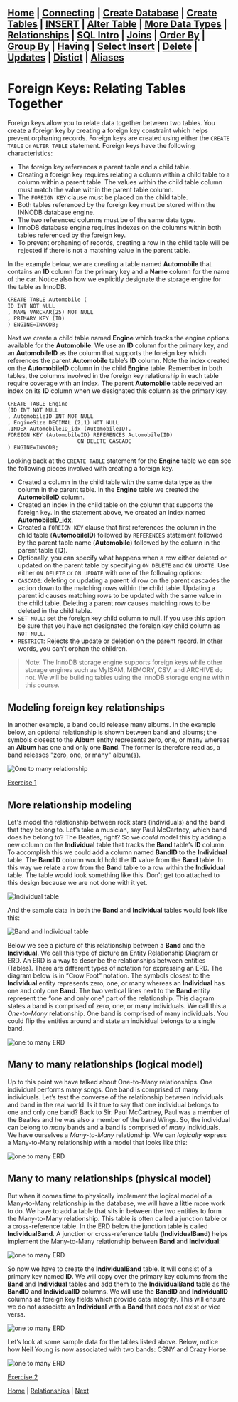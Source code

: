 [Home](/) | [Connecting](/2-connecting/) | [Create Database](/3-create-database/) | [Create Tables](/4-create-table/) | [INSERT](/5-insert/) | [Alter Table](/6-alter-table/) | [More Data Types](/7-more-data-types/) | [Relationships](/8-relationships/) | [SQL Intro](/9-sql-intro/) | [Joins](/10-joins/) | [Order By](/11-order-by/) | [Group By](/12-group-by/) | [Having](/13-having/)  | [Select Insert](/14-selectinsert/) | [Delete](/15-delete/) | [Updates](/16-updates/) | [Distict](/17-distinct/) | [Aliases](/18-aliases/) 
---

# Foreign Keys: Relating Tables Together

Foreign keys allow you to relate data together between two tables.  You create a foreign key by creating a foreign key constraint which helps prevent orphaning records.  Foreign keys are created using either the `CREATE TABLE` or `ALTER TABLE` statement.   Foreign keys have the following characteristics:

-	The foreign key references a parent table and a child table.
-	Creating a foreign key requires relating a column within a child table to a column within a parent table.  The values within the child table column must match the value within the parent table column.
-	The `FOREIGN KEY` clause must be placed on the child table.  
-	Both tables referenced by the foreign key must be stored within the INNODB database engine.
-	The two referenced columns must be of the same data type.
-	InnoDB database engine requires indexes on the columns within both tables referenced by the foreign key.
-	To prevent orphaning of records, creating a row in the child table will be rejected if there is not a matching value in the parent table.

In the example below, we are creating a table named **Automobile** that contains an **ID** column for the primary key and a **Name** column for the name of the car.  Notice also how we explicitly designate the storage engine for the table as InnoDB.  

```
CREATE TABLE Automobile (
ID INT NOT NULL
, NAME VARCHAR(25) NOT NULL
, PRIMARY KEY (ID)
) ENGINE=INNODB;
```

Next we create a child table named **Engine** which tracks the engine options available for the **Automobile**.  We use an **ID** column for the primary key, and an **AutomobileID** as the column that supports the foreign key which references the parent **Automobile** table’s **ID** column.   Note the index created on the **AutomobileID** column in the child **Engine** table.  Remember in both tables, the columns involved in the foreign key relationship in each table require coverage with an index.  The parent **Automobile** table received an index on its **ID** column when we designated this column as the primary key.  

```
CREATE TABLE Engine
(ID INT NOT NULL
, AutomobileID INT NOT NULL
, EngineSize DECIMAL (2,1) NOT NULL
,INDEX AutomobileID_idx (AutomobileID),
FOREIGN KEY (AutomobileID) REFERENCES Automobile(ID)
                      ON DELETE CASCADE
) ENGINE=INNODB;
```

Looking back at the `CREATE TABLE` statement for the **Engine** table we can see the following pieces involved with creating a foreign key.
-	Created a column in the child table with the same data type as the column in the parent table.  In the **Engine** table we created the **AutomobileID** column.
-	Created an index in the child table on the column that supports the foreign key.  In the statement above, we created an index named **AutomobileID_idx**.
-	Created a `FOREIGN KEY` clause that first references the column in the child table (**AutomobileID**) followed by `REFERENCES` statement followed by the parent table name (**Automobile**) followed by the column in the parent table (**ID**).  
-	Optionally, you can specify what happens when a row either deleted or updated on the parent table by specifying `ON DELETE` and `ON UPDATE`.  Use either `ON DELETE` or `ON UPDATE` with one of the following options:
  -	`CASCADE`: deleting or updating a parent id row on the parent cascades the action down to the matching rows within the child table.  Updating a parent id causes matching rows to be updated with the same value in the child table.  Deleting a parent row causes matching rows to be deleted in the child table.
  - `SET NULL`: set the foreign key child column to null.  If you use this option be sure that you have not designated the foreign key child column as `NOT NULL`.
  - `RESTRICT`: Rejects the update or deletion on the parent record.  In other words, you can’t orphan the children.

> Note:  The InnoDB storage engine supports foreign keys while other storage engines such as MyISAM, MEMORY, CSV, and ARCHIVE do not.  We will be building tables using the InnoDB storage engine within this course.

## Modeling foreign key relationships

In another example, a band could release many albums.  In the example below, an optional relationship is shown between band and albums; the symbols closest to the **Album** entity represents zero, one, or many whereas an **Album** has one and only one **Band**. The former is therefore read as, a band releases "zero, one, or many" album(s).

![One to many relationship](/static/assets/img/one-to-many.png)

[Exercise 1](/8-relationships/1)


## More relationship modeling

Let's model the relationship between rock stars (individuals) and the band that they belong to.   Let’s take a musician, say Paul McCartney, which band does he belong to?  The Beatles, right?  So we _could_ model this by adding a new column on the **Individual** table that tracks the **Band** table’s **ID** column.  To accomplish this we could add a column named **BandID** to the **Individual** table.  The **BandID** column would hold the **ID** value from the **Band** table.  In this way we relate a row from the **Band** table to a row within the **Individual** table.  The table would look something like this.  Don’t get too attached to this design because we are not done with it yet.

![Individual table](/static/assets/img/table-individ-step1.png)

And the sample data in both the **Band** and **Individual** tables would look like this:

![Band and Individual table](/static/assets/img/table-individ-band-step2.png)

Below we see a picture of this relationship between a **Band** and the **Individual**.  We call this type of picture an Entity Relationship Diagram or ERD.  An ERD is a way to describe the relationships between entities (Tables).  There are different types of notation for expressing an ERD.  The diagram below is in “Crow Foot” notation.  The symbols closest to the **Individual** entity represents zero, one, or many whereas an **Individual** has one and only one **Band**. The two vertical lines next to the **Band** entity represent the “one and only one” part of the relationship.  This diagram states a band is comprised of zero, one, or many individuals.  We call this a _One-to-Many_ relationship.  One band is comprised of many individuals.  You could flip the entities around and state an individual belongs to a single band.  

![one to many ERD](/static/assets/img/one-to-many2.png)

## Many to many relationships (logical model)

Up to this point we have talked about One-to-Many relationships.  One individual performs many songs.  One band is comprised of many individuals.  Let’s test the converse of the relationship between individuals and band in the real world.  Is it true to say that one individual belongs to one and only one band?  Back to Sir. Paul McCartney, Paul was a member of the Beatles and he was also a member of the band Wings.  So, the individual can belong to _many_ bands and a band is comprised of _many_ individuals.  We have ourselves a _Many-to-Many_ relationship.  We can _logically_ express a Many-to-Many relationship with a model that looks like this:

![one to many ERD](/static/assets/img/many-to-many.png)

## Many to many relationships (physical model)

But when it comes time to physically implement the logical model of a Many-to-Many relationship in the database, we will have a little more work to do.  We have to add a table that sits in between the two entities to form the Many-to-Many relationship. This table is often called a junction table or a cross-reference table. In the ERD below the junction table is called **IndividualBand**.   A junction or cross-reference table (**IndividualBand**) helps implement the Many-to-Many relationship between **Band** and **Individual**:

![one to many ERD](/static/assets/img/many-to-many-physical.png)

So now we have to create the **IndividualBand** table.  It will consist of a primary key named **ID**.  We will copy over the primary key columns from the **Band** and **Individual** tables and add them to the **IndividualBand** table as the **BandID** and **IndividualID** columns. We will use the **BandID** and **IndividualID** columns as foreign key fields which provide data integrity.  This will ensure we do not associate an **Individual** with a **Band** that does not exist or vice versa.  

![one to many ERD](/static/assets/img/many-to-many-example.png)

Let’s look at some sample data for the tables listed above.  Below, notice how Neil Young is now associated with two bands: CSNY and Crazy Horse:

![one to many ERD](/static/assets/img/many-to-many-example2.png)

[Exercise 2](/8-relationships/2)


[Home](/)  |  [Relationships](/8-relationships/)  |  [Next](/8-relationships/1)
